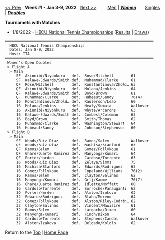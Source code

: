 <a name="top"></a>[<< Prev](women_doubles_2152.md) &nbsp; **Week #1 - Jan 3-9, 2022** &nbsp; [Next >>](women_doubles_2202.md) &nbsp;&nbsp;&nbsp;&nbsp;&nbsp;&nbsp;&nbsp; [Men](./men_doubles_2201.md) &#124; [***Women***](./women_doubles_2201.md) &nbsp;&nbsp;&nbsp;&nbsp;&nbsp; [Singles](./women_singles_2201.md) &#124; [***Doubles***](./women_doubles_2201.md)

**Tournamets with Matches**  
- 1/8/2022 - [HBCU National Tennis Championships](#22-19950) ([Results](#22-19950) &#124; <a href="https://colleges.wearecollegetennis.com/competitions/ITA/Tournaments/Overview/59950F75-0B30-471A-A377-40A46ACEE186" target="_blank">Draws</a>)  

<a name="22-19950"></a>
~~~
═══════════════════════════════════════════════════════════════════
  HBCU National Tennis Championships
  Dates: Jan 8-9, 2022
  Host: ITA
═══════════════════════════════════════════════════════════════════
 Women's Open Doubles
 > Flight A
  > Main
     SF  Akinnibi/Niyonkuru   def.  Rose/Mitchell        61
     SF  Kalawe-Edwards/Smith def.  Muhammad/Clarke      61
     QF  Rose/Mitchell        def.  Konstantinova/Zhold… 63
     QF  Akinnibi/Niyonkuru   def.  Molaoa/Jenkins       64
     QF  Kalawe-Edwards/Smith def.  Boyd/Brown           61
     QF  Muhammad/Clarke      def.  Hubeaut/Sandy        76(4)
     16  Konstantinova/Zhold… def.  Raulerson/Leao       60
     16  Molaoa/Jenkins       def.  Nealy/Sumaia         Walkover
     16  Akinnibi/Niyonkuru   def.  Whyte/Arcarons       63
     16  Kalawe-Edwards/Smith def.  Combest/Coleman      63
     16  Boyd/Brown           def.  Smith/Thomas         62
     16  Muhammad/Clarke      def.  Washington/Stewart   64
     16  Hubeaut/Sandy        def.  Johnson/Stephenson   60
 > Flight B
  > Main
     SF  Woods/Ruiz Diaz      def.  Ramos/Salem          Walkover
     QF  Woods/Ruiz Diaz      def.  Machisa/Stanford     63
     QF  Ramos/Salem          def.  Gomez/Follykoue      61
     QF  Ghare/Duarte Ramirez def.  Manyonga/Kumari      64
     QF  Porter/Harden        def.  Cardoso/Torrente     63
     16  Woods/Ruiz Diaz      def.  Zelaya/Simms         75
     16  Machisa/Stanford     def.  Edwards/Rodriguez    63
     16  Gomez/Follykoue      def.  Copeland/Williams    76(2)
     16  Ramos/Salem          def.  Clayton/Salinas      62
     16  Manyonga/Kumari      def.  Grlj/Kaome           76(7)
     16  Ghare/Duarte Ramirez def.  Idlette/Moffatt      60
     16  Cardoso/Torrente     def.  Sorroche/Panauganti  62
     16  Porter/Harden        def.  Alston/Izakova       63
     32  Edwards/Rodriguez    def.  Blaha/Moreno         64
     32  Gomez/Follykoue      def.  Alston/Riley-Codrin… 62
     32  Clayton/Salinas      def.  Vincent/Mawisire     61
     32  Ramos/Salem          def.  Largacha/Dixon       60
     32  Manyonga/Kumari      def.  Finch/Dixon          64
     32  Cardoso/Torrente     def.  Stephens/Candal      Walkover
     32  Alston/Izakova       def.  Delgado/Kololo       62
~~~

Return to the [Top](./women_doubles_2201.md) &#124; [Home Page](../../index.md)